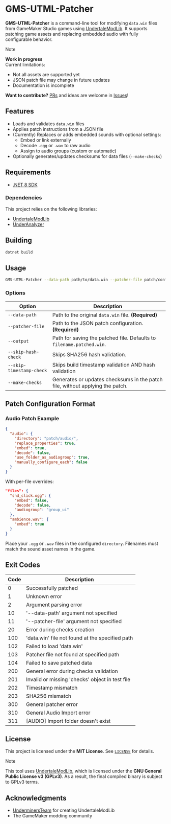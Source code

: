 # GMS-UTML-Patcher

**GMS-UTML-Patcher** is a command-line tool for modifying `data.win` files from GameMaker Studio games using [UndertaleModLib](https://github.com/daeks/UndertaleModLib).
It supports patching game assets and replacing embedded audio with fully configurable behavior.

>[!NOTE]
> **Work in progress**  
> Current limitations:  
> - Not all assets are supported yet  
> - JSON patch file may change in future updates  
> - Documentation is incomplete
>  
> **Want to contribute?** [PRs](https://github.com/ZAZiOs/GMS-UTML-Patcher/pulls) and ideas are welcome in [Issues](https://github.com/ZAZiOs/GMS-UTML-Patcher/issues)! 

## Features

* Loads and validates `data.win` files
* Applies patch instructions from a JSON file
* (Currently) Replaces or adds embedded sounds with optional settings:
  * Embed or link externally
  * Decode `.ogg` or `.wav` to raw audio
  * Assign to audio groups (custom or automatic)
* Optionally generates/updates checksums for data files (`--make-checks`)

## Requirements

* [.NET 8 SDK](https://dotnet.microsoft.com/en-us/download/dotnet/8.0)

### Dependencies

This project relies on the following libraries:

* [UndertaleModLib](https://github.com/UnderminersTeam/UndertaleModTool)
* [UnderAnalyzer](https://github.com/UnderminersTeam/Underanalyzer)

## Building

```bash
dotnet build
```

## Usage

```bash
GMS-UTML-Patcher --data-path path/to/data.win --patcher-file patch/config.json [options]
```

### Options

| Option                   | Description                                                                                     |
| ------------------------ | ----------------------------------------------------------------------------------------------- |
| `--data-path`            | Path to the original `data.win` file. **(Required)**                                            |
| `--patcher-file`         | Path to the JSON patch configuration. **(Required)**                                            |
| `--output`               | Path for saving the patched file. Defaults to `filename.patched.win`.                               |
| `--skip-hash-check`      | Skips SHA256 hash validation.                                                                   |
| `--skip-timestamp-check` | Skips build timestamp validation AND hash validation                                            |
| `--make-checks`          | Generates or updates checksums in the patch file, without applying the patch.                   |

## Patch Configuration Format

### Audio Patch Example

```json
{
  "audio": {
    "directory": "patch/audio/",
    "replace_properties": true,
    "embed": true,
    "decode": false,
    "use_folder_as_audiogroup": true,
    "manually_configure_each": false
  }
}
```

With per-file overrides:

```json
"files": {
  "snd_click.ogg": {
    "embed": false,
    "decode": false,
    "audiogroup": "group_ui"
  },
  "ambience.wav": {
    "embed": true
  }
}
```

Place your `.ogg` or `.wav` files in the configured `directory`. Filenames must match the sound asset names in the game.

## Exit Codes

Code | Description
-----|-------------------------------
0    | Successfully patched
1    | Unknown error
2    | Argument parsing error
10   | '--data-path' argument not specified
11   | '--patcher-file' argument not specified
20   | Error during checks creation
100  | 'data.win' file not found at the specified path
102  | Failed to load 'data.win'
103  | Patcher file not found at specified path
104  | Failed to save patched data
200  | General error during checks validation
201  | Invalid or missing 'checks' object in test file
202  | Timestamp mismatch
203  | SHA256 mismatch
300  | General patcher error
310  | General Audio Import error
311  | \[AUDIO\] Import folder doesn't exist


## License

This project is licensed under the **MIT License**. See [`LICENSE`](./LICENSE) for details.

>[!NOTE]
> This tool uses [UndertaleModLib](https://github.com/daeks/UndertaleModLib), which is licensed under the **GNU General Public License v3 (GPLv3)**.
> As a result, the final compiled binary is subject to GPLv3 terms.

## Acknowledgments

* [UnderminersTeam](https://github.com/UnderminersTeam) for creating UndertaleModLib
* The GameMaker modding community
